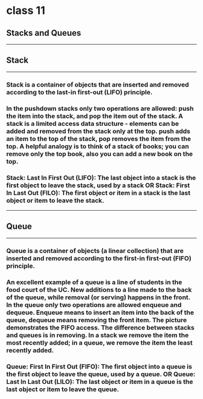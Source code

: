 # class 11

## Stacks and Queues

----------------------

## Stack

----------------------

### Stack is a container of objects that are inserted and removed according to the last-in first-out (LIFO) principle.

### In the pushdown stacks only two operations are allowed: push the item into the stack, and pop the item out of the stack. A stack is a limited access data structure - elements can be added and removed from the stack only at the top. push adds an item to the top of the stack, pop removes the item from the top. A helpful analogy is to think of a stack of books; you can remove only the top book, also you can add a new book on the top.

### Stack: Last In First Out (LIFO): The last object into a stack is the first object to leave the stack, used by a stack OR Stack: First In Last Out (FILO): The first object or item in a stack is the last object or item to leave the stack.

----------------------

## Queue

----------------------

### Queue is a container of objects (a linear collection) that are inserted and removed according to the first-in first-out (FIFO) principle.

### An excellent example of a queue is a line of students in the food court of the UC. New additions to a line made to the back of the queue, while removal (or serving) happens in the front. In the queue only two operations are allowed enqueue and dequeue. Enqueue means to insert an item into the back of the queue, dequeue means removing the front item. The picture demonstrates the FIFO access. The difference between stacks and queues is in removing. In a stack we remove the item the most recently added; in a queue, we remove the item the least recently added.

### Queue: First In First Out (FIFO): The first object into a queue is the first object to leave the queue, used by a queue. OR Queue: Last In Last Out (LILO): The last object or item in a queue is the last object or item to leave the queue.
